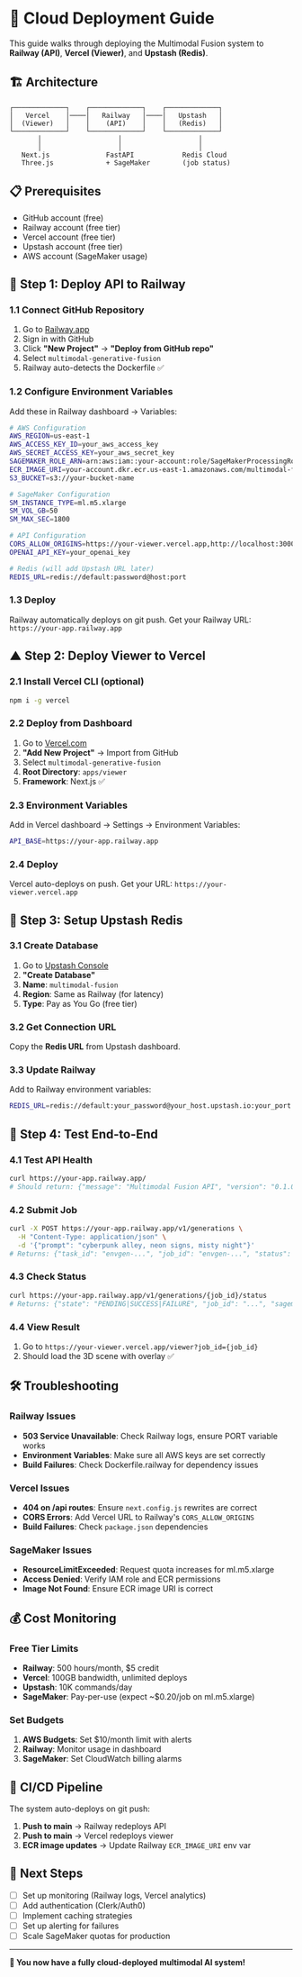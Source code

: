 # 🚀 Cloud Deployment Guide

This guide walks through deploying the Multimodal Fusion system to **Railway (API)**, **Vercel (Viewer)**, and **Upstash (Redis)**.

## 🏗️ Architecture

```
┌─────────────┐    ┌─────────────┐    ┌─────────────┐
│   Vercel    │────│   Railway   │────│   Upstash   │
│  (Viewer)   │    │    (API)    │    │   (Redis)   │
└─────────────┘    └─────────────┘    └─────────────┘
       │                   │                   │
       │                   │                   │
   Next.js              FastAPI            Redis Cloud
   Three.js             + SageMaker        (job status)
```

## 📋 Prerequisites

- GitHub account (free)
- Railway account (free tier)
- Vercel account (free tier)
- Upstash account (free tier)
- AWS account (SageMaker usage)

## 🚂 Step 1: Deploy API to Railway

### 1.1 Connect GitHub Repository

1. Go to [Railway.app](https://railway.app)
2. Sign in with GitHub
3. Click **"New Project"** → **"Deploy from GitHub repo"**
4. Select `multimodal-generative-fusion`
5. Railway auto-detects the Dockerfile ✅

### 1.2 Configure Environment Variables

Add these in Railway dashboard → Variables:

```bash
# AWS Configuration
AWS_REGION=us-east-1
AWS_ACCESS_KEY_ID=your_aws_access_key
AWS_SECRET_ACCESS_KEY=your_aws_secret_key
SAGEMAKER_ROLE_ARN=arn:aws:iam::your-account:role/SageMakerProcessingRole
ECR_IMAGE_URI=your-account.dkr.ecr.us-east-1.amazonaws.com/multimodal-fusion:sprint3
S3_BUCKET=s3://your-bucket-name

# SageMaker Configuration
SM_INSTANCE_TYPE=ml.m5.xlarge
SM_VOL_GB=50
SM_MAX_SEC=1800

# API Configuration
CORS_ALLOW_ORIGINS=https://your-viewer.vercel.app,http://localhost:3000
OPENAI_API_KEY=your_openai_key

# Redis (will add Upstash URL later)
REDIS_URL=redis://default:password@host:port
```

### 1.3 Deploy

Railway automatically deploys on git push. Get your Railway URL: `https://your-app.railway.app`

## ▲ Step 2: Deploy Viewer to Vercel

### 2.1 Install Vercel CLI (optional)

```bash
npm i -g vercel
```

### 2.2 Deploy from Dashboard

1. Go to [Vercel.com](https://vercel.com)
2. **"Add New Project"** → Import from GitHub
3. Select `multimodal-generative-fusion`
4. **Root Directory**: `apps/viewer`
5. **Framework**: Next.js ✅

### 2.3 Environment Variables

Add in Vercel dashboard → Settings → Environment Variables:

```bash
API_BASE=https://your-app.railway.app
```

### 2.4 Deploy

Vercel auto-deploys on push. Get your URL: `https://your-viewer.vercel.app`

## 🔴 Step 3: Setup Upstash Redis

### 3.1 Create Database

1. Go to [Upstash Console](https://console.upstash.com)
2. **"Create Database"**
3. **Name**: `multimodal-fusion`
4. **Region**: Same as Railway (for latency)
5. **Type**: Pay as You Go (free tier)

### 3.2 Get Connection URL

Copy the **Redis URL** from Upstash dashboard.

### 3.3 Update Railway

Add to Railway environment variables:

```bash
REDIS_URL=redis://default:your_password@your_host.upstash.io:your_port
```

## 🧪 Step 4: Test End-to-End

### 4.1 Test API Health

```bash
curl https://your-app.railway.app/
# Should return: {"message": "Multimodal Fusion API", "version": "0.1.0"}
```

### 4.2 Submit Job

```bash
curl -X POST https://your-app.railway.app/v1/generations \
  -H "Content-Type: application/json" \
  -d '{"prompt": "cyberpunk alley, neon signs, misty night"}'
# Returns: {"task_id": "envgen-...", "job_id": "envgen-...", "status": "submitted"}
```

### 4.3 Check Status

```bash
curl https://your-app.railway.app/v1/generations/{job_id}/status
# Returns: {"state": "PENDING|SUCCESS|FAILURE", "job_id": "...", "sagemaker_status": "..."}
```

### 4.4 View Result

1. Go to `https://your-viewer.vercel.app/viewer?job_id={job_id}`
2. Should load the 3D scene with overlay ✅

## 🛠️ Troubleshooting

### Railway Issues

- **503 Service Unavailable**: Check Railway logs, ensure PORT variable works
- **Environment Variables**: Make sure all AWS keys are set correctly
- **Build Failures**: Check Dockerfile.railway for dependency issues

### Vercel Issues

- **404 on /api routes**: Ensure `next.config.js` rewrites are correct
- **CORS Errors**: Add Vercel URL to Railway's `CORS_ALLOW_ORIGINS`
- **Build Failures**: Check `package.json` dependencies

### SageMaker Issues

- **ResourceLimitExceeded**: Request quota increases for ml.m5.xlarge
- **Access Denied**: Verify IAM role and ECR permissions
- **Image Not Found**: Ensure ECR image URI is correct

## 💰 Cost Monitoring

### Free Tier Limits

- **Railway**: 500 hours/month, $5 credit
- **Vercel**: 100GB bandwidth, unlimited deploys
- **Upstash**: 10K commands/day
- **SageMaker**: Pay-per-use (expect ~$0.20/job on ml.m5.xlarge)

### Set Budgets

1. **AWS Budgets**: Set $10/month limit with alerts
2. **Railway**: Monitor usage in dashboard
3. **SageMaker**: Set CloudWatch billing alarms

## 🔄 CI/CD Pipeline

The system auto-deploys on git push:

1. **Push to main** → Railway redeploys API
2. **Push to main** → Vercel redeploys viewer
3. **ECR image updates** → Update Railway `ECR_IMAGE_URI` env var

## 🎯 Next Steps

- [ ] Set up monitoring (Railway logs, Vercel analytics)
- [ ] Add authentication (Clerk/Auth0)
- [ ] Implement caching strategies
- [ ] Set up alerting for failures
- [ ] Scale SageMaker quotas for production

---

**🚀 You now have a fully cloud-deployed multimodal AI system!**
